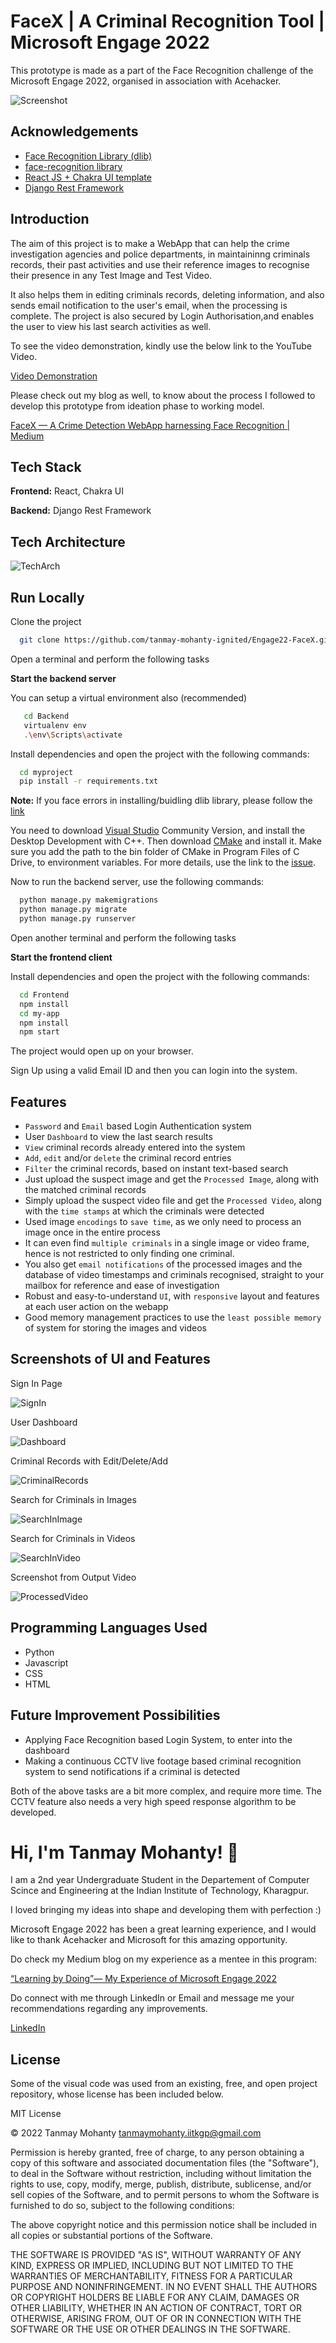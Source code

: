 
# FaceX | A Criminal Recognition Tool | Microsoft Engage 2022

This prototype is made as a part of the Face Recognition challenge of the Microsoft Engage 2022, organised in association with Acehacker.

![Screenshot](https://user-images.githubusercontent.com/74351903/170859226-913fdf0b-c4a5-4a90-bd1f-06a68771fd39.png)

## Acknowledgements

 - [Face Recognition Library (dlib)](https://github.com/davisking/dlib)
 - [face-recognition library](https://github.com/ageitgey/face_recognition)
 - [React JS + Chakra UI template](https://demos.creative-tim.com/docs-vision-ui-dashboard-chakra/)
 - [Django Rest Framework](https://betterprogramming.pub/create-a-machine-learning-api-with-django-rest-framework-967571640c46)
 


## Introduction

The aim of this project is to make a WebApp that can help the crime investigation
agencies and police departments, in maintaininng criminals records, their past activities and use their reference images to 
recognise their presence in any Test Image and Test Video.

It also helps them in editing criminals records, deleting information, 
and also sends email notification to the user's email, when the processing is complete.
The project is also secured by Login Authorisation,and enables the user to 
view his last search activities as well.

To see the video demonstration, kindly use the below link to the YouTube Video.

[Video Demonstration](https://www.youtube.com/watch?v=jnighVuerLs)

Please check out my blog as well, to know about the process I followed
to develop this prototype from ideation phase to working model.

[FaceX — A Crime Detection WebApp harnessing Face Recognition | Medium](https://medium.com/@tanmaymohanty.iitkgp/facex-a-crime-detection-webapp-harnessing-face-recognition-abf0a70c29ae)


## Tech Stack

**Frontend:** React, Chakra UI 

**Backend:** Django Rest Framework 


## Tech Architecture

![TechArch](https://user-images.githubusercontent.com/74351903/170859260-14bd42b6-f522-48ce-bf90-f76c3aa61b9f.PNG)

## Run Locally

Clone the project

```bash
  git clone https://github.com/tanmay-mohanty-ignited/Engage22-FaceX.git
```

Open a terminal and perform the following tasks

**Start the backend server**

You can setup a virtual environment also (recommended)
```bash
   cd Backend
   virtualenv env
   .\env\Scripts\activate
```
Install dependencies and open the project with the following commands:
```bash
  cd myproject
  pip install -r requirements.txt
```

**Note:** If you face errors in installing/buidling dlib library, please follow the [link](https://stackoverflow.com/questions/41912372/dlib-installation-on-windows-10)

You need to download [Visual Studio](https://visualstudio.microsoft.com/downloads/) Community Version, and install the Desktop Development with C++. Then 
download [CMake](https://cmake.org/download/) and install it. Make sure you add the path to the bin folder of CMake in Program Files of C Drive, to environment variables. For more details, use the link to the [issue](https://stackoverflow.com/questions/41912372/dlib-installation-on-windows-10).


Now to run the backend server, use the following commands:
```bash
  python manage.py makemigrations
  python manage.py migrate
  python manage.py runserver
```

Open another terminal and perform the following tasks

**Start the frontend client**

Install dependencies and open the project with the following commands:
```bash
  cd Frontend
  npm install
  cd my-app
  npm install
  npm start
```

The project would open up on your browser.

Sign Up using a valid Email ID and then you can login into the system.

## Features

- `Password` and `Email` based Login Authentication system
- User `Dashboard` to view the last search results
- `View` criminal records already entered into the system
- `Add`, `edit` and/or `delete` the criminal record entries
- `Filter` the criminal records, based on instant text-based search
- Just upload the suspect image and get the `Processed Image`, along 
    with the matched criminal records
- Simply upload the suspect video file and get the `Processed Video`, 
    along with the `time stamps` at which the criminals were detected
- Used image `encodings` to `save time`, as we only need to process an image once in the entire process
- It can even find `multiple criminals` in a single image or video frame, hence is not restricted to only finding one criminal.
- You also get `email notifications` of the processed images and the database
    of video timestamps and criminals recognised, straight to your mailbox for 
    reference and ease of investigation
- Robust and easy-to-understand `UI`, with `responsive` layout and features at each user
    action on the webapp
- Good memory management practices to use the `least possible memory` of system for 
    storing the images and videos

## Screenshots of UI and Features

Sign In Page

![SignIn](https://user-images.githubusercontent.com/74351903/170859536-1e0bbeae-e5fb-41d3-94da-c06966c7efb3.png)

User Dashboard

![Dashboard](https://user-images.githubusercontent.com/74351903/170859323-0238c523-da63-4510-bb68-c219eefddb86.png)

Criminal Records with Edit/Delete/Add

![CriminalRecords](https://user-images.githubusercontent.com/74351903/170859326-c868588b-275a-4a11-b996-4c5e2cb963db.png)

Search for Criminals in Images

![SearchInImage](https://user-images.githubusercontent.com/74351903/170859332-20f1cfa4-3d7a-432a-a2b9-84b98da7fefb.png)

Search for Criminals in Videos

![SearchInVideo](https://user-images.githubusercontent.com/74351903/170859334-a8abbfe0-a52c-4fbb-8004-59b4c1a7d49f.png)

Screenshot from Output Video

![ProcessedVideo](https://user-images.githubusercontent.com/74351903/170859335-836b23e7-456a-4659-9892-7575b0d8005e.png)


## Programming Languages Used

- Python
- Javascript
- CSS
- HTML
## Future Improvement Possibilities

- Applying Face Recognition based Login System, to enter into the dashboard
- Making a continuous CCTV live footage based criminal recognition system
    to send notifications if a criminal is detected

Both of the above tasks are a bit more complex, and require more time.
The CCTV feature also needs a very high speed response algorithm to be developed.


# Hi, I'm Tanmay Mohanty! 👋

I am a 2nd year Undergraduate Student in the Departement of Computer 
Scince and Engineering at the Indian Institute of Technology,
Kharagpur.

I loved bringing my ideas into shape and developing them with perfection :)

Microsoft Engage 2022 has been a great learning experience, and 
I would like to thank Acehacker and Microsoft for this amazing opportunity.

Do check my Medium blog on my experience as a mentee in this program:

[“Learning by Doing”— My Experience of Microsoft Engage 2022](https://medium.com/@tanmaymohanty.iitkgp/learning-by-doing-my-experience-of-microsoft-engage-2022-1eec51d8fdc6)

Do connect with me through LinkedIn or Email and message me your recommendations regarding 
any improvements.

[LinkedIn](https://www.linkedin.com/in/tanmay-mohanty-iitkgp/)

## License

Some of the visual code was used from an existing, free, and open project repository, whose license has been included below.

MIT License

© 2022 Tanmay Mohanty <tanmaymohanty.iitkgp@gmail.com>

Permission is hereby granted, free of charge, to any person obtaining a copy of this software and associated documentation files (the "Software"), to deal in the Software without restriction, including without limitation the rights to use, copy, modify, merge, publish, distribute, sublicense, and/or sell copies of the Software, and to permit persons to whom the Software is furnished to do so, subject to the following conditions:

The above copyright notice and this permission notice shall be included in all copies or substantial portions of the Software.

THE SOFTWARE IS PROVIDED "AS IS", WITHOUT WARRANTY OF ANY KIND, EXPRESS OR IMPLIED, INCLUDING BUT NOT LIMITED TO THE WARRANTIES OF MERCHANTABILITY, FITNESS FOR A PARTICULAR PURPOSE AND NONINFRINGEMENT. IN NO EVENT SHALL THE AUTHORS OR COPYRIGHT HOLDERS BE LIABLE FOR ANY CLAIM, DAMAGES OR OTHER LIABILITY, WHETHER IN AN ACTION OF CONTRACT, TORT OR OTHERWISE, ARISING FROM, OUT OF OR IN CONNECTION WITH THE SOFTWARE OR THE USE OR OTHER DEALINGS IN THE SOFTWARE.
